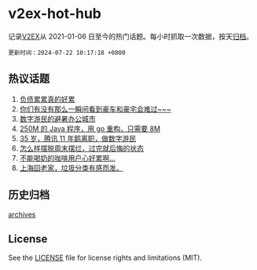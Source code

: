 # v2ex-hot-hub

 记录[V2EX](https://www.v2ex.com/)从 2021-01-06 日至今的热门话题。每小时抓取一次数据，按天[归档](archives)。

`更新时间：2024-07-22 10:17:18 +0800`

## 热议话题

1. [负债累累真的好累](https://www.v2ex.com/t/1058942)
1. [你们有没有那么一瞬间看到豪车和豪宅会难过~~~](https://www.v2ex.com/t/1059027)
1. [数字游民的避暑办公城市](https://www.v2ex.com/t/1058913)
1. [250M 的 Java 程序，用 go 重构，只需要 8M](https://www.v2ex.com/t/1058986)
1. [35 岁，腾讯 11 年鹅离职，做数字游民](https://www.v2ex.com/t/1058912)
1. [怎么样摆脱周末摆烂，过完就后悔的状态](https://www.v2ex.com/t/1059023)
1. [不能喝奶的咖啡用户心好累啊...](https://www.v2ex.com/t/1058918)
1. [上海回老家，垃圾分类有感而发。](https://www.v2ex.com/t/1059029)

## 历史归档

[archives](archives)

## License

See the [LICENSE](LICENSE) file for license rights and limitations (MIT).
